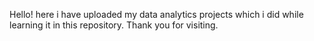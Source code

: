 Hello! here i have uploaded my data analytics projects which i did while learning it in this repository. Thank you for visiting.
